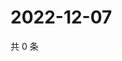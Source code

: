 # 2022-12-07

共 0 条

<!-- BEGIN WEIBO -->
<!-- 最后更新时间 Wed Dec 07 2022 03:11:47 GMT+0800 (China Standard Time) -->

<!-- END WEIBO -->
